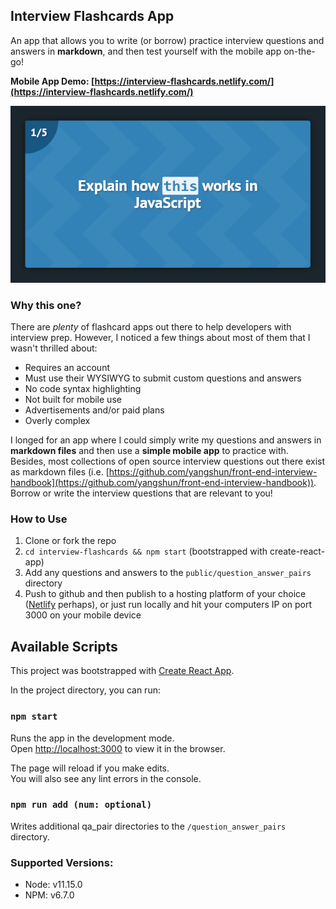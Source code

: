 ## Interview Flashcards App

An app that allows you to write (or borrow) practice interview questions and answers in **markdown**, and then test yourself with the mobile app on-the-go!

**Mobile App Demo: [https://interview-flashcards.netlify.com/](https://interview-flashcards.netlify.com/)**

![Image Preview of the Mobile App](images/example.png)

### Why this one?
There are _plenty_ of flashcard apps out there to help developers with interview prep. However, I noticed a few things about most of them that I wasn't thrilled about:

* Requires an account 
* Must use their WYSIWYG to submit custom questions and answers
* No code syntax highlighting
* Not built for mobile use
* Advertisements and/or paid plans
* Overly complex

I longed for an app where I could simply write my questions and answers in **markdown files** and then use a **simple mobile app** to practice with. Besides, most collections of open source interview questions out there exist as markdown files (i.e. [https://github.com/yangshun/front-end-interview-handbook](https://github.com/yangshun/front-end-interview-handbook)). Borrow or write the interview questions that are relevant to you!

### How to Use

1. Clone or fork the repo
2. `cd interview-flashcards && npm start` (bootstrapped with create-react-app) 
3. Add any questions and answers to the `public/question_answer_pairs` directory
4. Push to github and then publish to a hosting platform of your choice ([Netlify](https://www.netlify.com/) perhaps), or just run locally and hit your computers IP on port 3000 on your mobile device

## Available Scripts

This project was bootstrapped with [Create React App](https://github.com/facebook/create-react-app).

In the project directory, you can run:

### `npm start`

Runs the app in the development mode.<br />
Open [http://localhost:3000](http://localhost:3000) to view it in the browser.

The page will reload if you make edits.<br />
You will also see any lint errors in the console.

### `npm run add (num: optional)`

Writes additional qa_pair directories to the `/question_answer_pairs` directory.

### Supported Versions:

* Node: v11.15.0
* NPM: v6.7.0